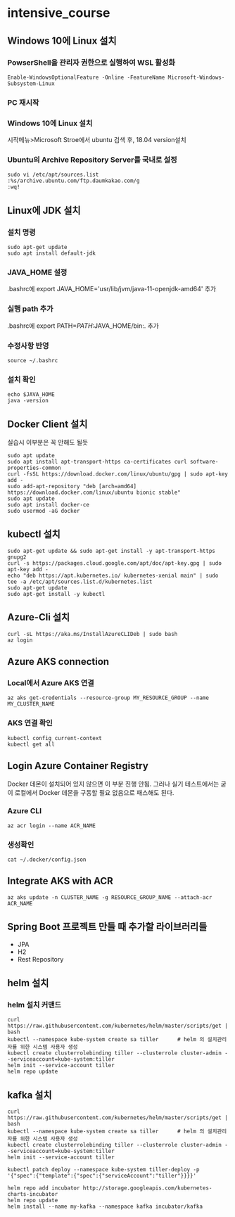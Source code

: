 # intensive_course

## Windows 10에 Linux 설치
### PowserShell을 관리자 권한으로 실행하여 WSL 활성화
```
Enable-WindowsOptionalFeature -Online -FeatureName Microsoft-Windows-Subsystem-Linux
```

### PC 재시작

### Windows 10에 Linux 설치
시작메뉴>Microsoft Stroe에서 ubuntu 검색 후, 18.04 version설치

### Ubuntu의 Archive Repository Server를 국내로 설정

```
sudo vi /etc/apt/sources.list
:%s/archive.ubuntu.com/ftp.daumkakao.com/g
:wq!
```

## Linux에 JDK 설치

### 설치 명령
```
sudo apt-get update
sudo apt install default-jdk
```

### JAVA_HOME 설정
 .bashrc에 export JAVA_HOME='usr/lib/jvm/java-11-openjdk-amd64' 추가
 
### 실행 path 추가
.bashrc에 export PATH=$PATH:$JAVA_HOME/bin:. 추가

### 수정사항 반영
```
source ~/.bashrc
```

### 설치 확인
```
echo $JAVA_HOME
java -version
```

## Docker Client 설치
실습시 이부분은 꼭 안해도 될듯
```
sudo apt update
sudo apt install apt-transport-https ca-certificates curl software-properties-common
curl -fsSL https://download.docker.com/linux/ubuntu/gpg | sudo apt-key add -
sudo add-apt-repository "deb [arch=amd64] https://download.docker.com/linux/ubuntu bionic stable"
sudo apt update
sudo apt install docker-ce
sudo usermod -aG docker
```

## kubectl 설치
```
sudo apt-get update && sudo apt-get install -y apt-transport-https gnupg2
curl -s https://packages.cloud.google.com/apt/doc/apt-key.gpg | sudo apt-key add -
echo "deb https://apt.kubernetes.io/ kubernetes-xenial main" | sudo tee -a /etc/apt/sources.list.d/kubernetes.list
sudo apt-get update
sudo apt-get install -y kubectl
```

## Azure-Cli 설치
```
curl -sL https://aka.ms/InstallAzureCLIDeb | sudo bash
az login
```

## Azure AKS connection
### Local에서 Azure AKS 연결
```
az aks get-credentials --resource-group MY_RESOURCE_GROUP --name MY_CLUSTER_NAME
```
### AKS 연결 확인
```
kubectl config current-context
kubectl get all
```

## Login Azure Container Registry
Docker 데몬이 설치되어 있지 않으면 이 부분 진행 안됨. 그러나 실기 테스트에서는 굳이 로컬에서 Docker 데몬을 구동할 필요 없음으로 패스해도 된다.
### Azure CLI
```
az acr login --name ACR_NAME
```
### 생성확인
```
cat ~/.docker/config.json
```

## Integrate AKS with ACR
```
az aks update -n CLUSTER_NAME -g RESOURCE_GROUP_NAME --attach-acr ACR_NAME
```

## Spring Boot 프로젝트 만들 때 추가할 라이브러리들
- JPA
- H2
- Rest Repository

## helm 설치
### helm 설치 커맨드
```
curl https://raw.githubusercontent.com/kubernetes/helm/master/scripts/get | bash
kubectl --namespace kube-system create sa tiller      # helm 의 설치관리자를 위한 시스템 사용자 생성
kubectl create clusterrolebinding tiller --clusterrole cluster-admin --serviceaccount=kube-system:tiller
helm init --service-account tiller
helm repo update
```

## kafka 설치
```
curl https://raw.githubusercontent.com/kubernetes/helm/master/scripts/get | bash
kubectl --namespace kube-system create sa tiller      # helm 의 설치관리자를 위한 시스템 사용자 생성
kubectl create clusterrolebinding tiller --clusterrole cluster-admin --serviceaccount=kube-system:tiller
helm init --service-account tiller

kubectl patch deploy --namespace kube-system tiller-deploy -p '{"spec":{"template":{"spec":{"serviceAccount":"tiller"}}}}'

helm repo add incubator http://storage.googleapis.com/kubernetes-charts-incubator
helm repo update
helm install --name my-kafka --namespace kafka incubator/kafka
```
